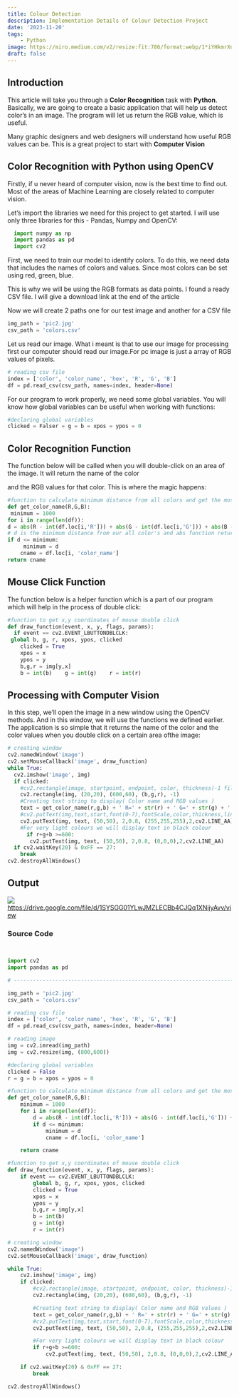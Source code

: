```yaml
---
title: Colour Detection
description: Implementation Details of Colour Detection Project
date: '2023-11-20'
tags:
    - Python
image: https://miro.medium.com/v2/resize:fit:786/format:webp/1*iYHkmrXnhEZZt-qv4S78JA.jpeg
draft: false
---
```


<script>
    import { ThemeToggle } from '$lib/components/site';
    import Katex from 'svelte-katex'
</script>


## Introduction
This article will take you through a **Color Recognition** task with **Python**. Basically, we are going to create a basic application that will help us detect color’s in an image. The program will let us return the RGB value, which is useful.

Many graphic designers and web designers will understand how useful RGB values can be. This is a great project to start with **Computer Vision**

## Color Recognition with Python using OpenCV
Firstly, if u never heard of computer vision, now is the best time to find out. Most of the areas of Machine Learning are closely related to computer vision.

Let’s import the libraries we need for this project to get started. I will use only three libraries for this - Pandas, Numpy and OpenCV:

```py
  import numpy as np
  import pandas as pd
  import cv2
```
First, we need to train our model to identify colors. To do this, we need data that includes the names of colors and values. Since most colors can be set using red, green, blue.

This is why we will be using the RGB formats as data points. I found a ready CSV file. I will give a download link at the end of the article

Now we will create 2 paths one for our test image and another for a CSV file

```py
img_path = 'pic2.jpg'
csv_path = 'colors.csv'
```

Let us read our image. What i meant is that to use our image for processing first our computer should read our image.For pc image is just a array of RGB values of pixels.

```py
# reading csv file
index = ['color', 'color_name', 'hex', 'R', 'G', 'B']
df = pd.read_csv(csv_path, names=index, header=None)
```
For our program to work properly, we need some global variables. You will know how global variables can be useful when working with functions:

```py
#declaring global variables
clicked = Falser = g = b = xpos = ypos = 0
```

## Color Recognition Function
The function below will be called when you will double-click on an area of ​​the image. It will return the name of the color

and the RGB values ​​for that color. This is where the magic happens:

```py
#function to calculate minimum distance from all colors and get the most matching color
def get_color_name(R,G,B): 
 minimum = 1000  
for i in range(len(df)):    
d = abs(R - int(df.loc[i,'R'])) + abs(G - int(df.loc[i,'G'])) + abs(B - int(df.loc[i,'B']))
# d is the minimum distance from our all color's and abs function return the absolute value.    
if d <= minimum: 
     minimum = d      
    cname = df.loc[i, 'color_name']  
return cname
```

##  Mouse Click Function
The function below is a helper function which is a part of our program which will help in the process of double click:

```py
#function to get x,y coordinates of mouse double click
def draw_function(event, x, y, flags, params):
  if event == cv2.EVENT_LBUTTONDBLCLK:   
 global b, g, r, xpos, ypos, clicked
    clicked = True
    xpos = x
    ypos = y
    b,g,r = img[y,x]
    b = int(b)    g = int(g)    r = int(r)
```
## Processing with Computer Vision

In this step, we’ll open the image in a new window using the OpenCV methods. And in this window, we will use the functions we defined earlier. The application is so simple that it returns the name of the color and the color values ​​when you double click on a certain area of ​​the image:

```py
# creating window
cv2.namedWindow('image')
cv2.setMouseCallback('image', draw_function)
while True:
  cv2.imshow('image', img)
  if clicked:
    #cv2.rectangle(image, startpoint, endpoint, color, thickness)-1 fills entire rectangle
    cv2.rectangle(img, (20,20), (600,60), (b,g,r), -1)
    #Creating text string to display( Color name and RGB values )
    text = get_color_name(r,g,b) + ' R=' + str(r) + ' G=' + str(g) + ' B=' + str(b)
    #cv2.putText(img,text,start,font(0-7),fontScale,color,thickness,lineType )
    cv2.putText(img, text, (50,50), 2,0.8, (255,255,255),2,cv2.LINE_AA)
    #For very light colours we will display text in black colour
      if r+g+b >=600:
       cv2.putText(img, text, (50,50), 2,0.8, (0,0,0),2,cv2.LINE_AA)
  if cv2.waitKey(20) & 0xFF == 27:
    break
cv2.destroyAllWindows()
```

## Output

![](https://im4.ezgif.com/tmp/ezgif-4-bb0036bba5.gif)
https://drive.google.com/file/d/1SYSGG01YLwJMZLECBb4CJQq1XNijyAvv/view

### Source Code 
```py {2} showLineNumbers title="color_detection.py"# pip install pandas opencv-python


import cv2
import pandas as pd

# --------------------------------------------------------------------------

img_path = 'pic2.jpg'
csv_path = 'colors.csv'

# reading csv file
index = ['color', 'color_name', 'hex', 'R', 'G', 'B']
df = pd.read_csv(csv_path, names=index, header=None)

# reading image
img = cv2.imread(img_path)
img = cv2.resize(img, (800,600))

#declaring global variables
clicked = False
r = g = b = xpos = ypos = 0

#function to calculate minimum distance from all colors and get the most matching color
def get_color_name(R,G,B):
	minimum = 1000
	for i in range(len(df)):
		d = abs(R - int(df.loc[i,'R'])) + abs(G - int(df.loc[i,'G'])) + abs(B - int(df.loc[i,'B']))
		if d <= minimum:
			minimum = d
			cname = df.loc[i, 'color_name']

	return cname

#function to get x,y coordinates of mouse double click
def draw_function(event, x, y, flags, params):
	if event == cv2.EVENT_LBUTTONDBLCLK:
		global b, g, r, xpos, ypos, clicked
		clicked = True
		xpos = x
		ypos = y
		b,g,r = img[y,x]
		b = int(b)
		g = int(g)
		r = int(r)

# creating window
cv2.namedWindow('image')
cv2.setMouseCallback('image', draw_function)

while True:
	cv2.imshow('image', img)
	if clicked:
		#cv2.rectangle(image, startpoint, endpoint, color, thickness)-1 fills entire rectangle 
		cv2.rectangle(img, (20,20), (600,60), (b,g,r), -1)

		#Creating text string to display( Color name and RGB values )
		text = get_color_name(r,g,b) + ' R=' + str(r) + ' G=' + str(g) + ' B=' + str(b)
		#cv2.putText(img,text,start,font(0-7),fontScale,color,thickness,lineType )
		cv2.putText(img, text, (50,50), 2,0.8, (255,255,255),2,cv2.LINE_AA)

		#For very light colours we will display text in black colour
		if r+g+b >=600:
			cv2.putText(img, text, (50,50), 2,0.8, (0,0,0),2,cv2.LINE_AA)

	if cv2.waitKey(20) & 0xFF == 27:
		break

cv2.destroyAllWindows()